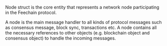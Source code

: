 Node struct is the core entity that represents a network node participating in the Feechain protocol.

A node is the main message handler to all kinds of protocol messages such as consensus message, block sync, transactions etc. A node contains all the necessary references to other objects (e.g. blockchain object and consensus object) to handle the incoming messages.